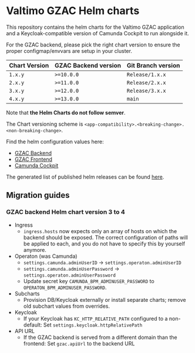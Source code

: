 # Valtimo GZAC Helm charts

This repository contains the helm charts for the Valtimo GZAC application and a Keycloak-compatible version of Camunda Cockpit to run alongside it.

For the GZAC backend, please pick the right chart version to ensure the proper configmap/envvars are setup in your cluster.

| Chart Version | GZAC Backend version | Git Branch version |
| ------------- | -------------------- | ------------------ |
| `1.x.y`       | `>=10.0.0`           | `Release/1.x.x`    |
| `2.x.y`       | `>=11.0.0`           | `Release/2.x.x`    |
| `3.x.y`       | `>=12.0.0`           | `Release/3.x.x`    |
| `4.x.y`       | `>=13.0.0`           | `main`             |

Note that **the Helm Charts do not follow semver**.

The Chart versioning scheme is `<app-compatibility>.<breaking-change>.<non-breaking-change>`.

Find the helm configuration values here:

- [GZAC Backend](/charts/gzac-backend/gzac-backend/README.md)
- [GZAC Frontend](/charts/gzac-frontend/gzac-frontend/README.md)
- [Camunda Cockpit](/charts/camunda-cockpit-keycloak/README.md)

The generated list of published helm releases can be found [here](https://generiekzaakafhandelcomponent.github.io/helm-charts/index.yaml).

## Migration guides

### GZAC backend Helm chart version 3 to 4

- Ingress
  - `ingress.hosts` now expects only an array of hosts on which the backend should be exposed. The correct configuration of paths will be applied to each, and you do not have to specify this by yourself anymore.
- Operaton (was Camunda)
  - `settings.camunda.adminUserID` → `settings.operaton.adminUserID`
  - `settings.camunda.adminUserPassword` → `settings.operaton.adminUserPassword`
  - Update secret key `CAMUNDA_BPM_ADMINUSER_PASSWORD` to `OPERATON_BPM_ADMINUSER_PASSWORD`.
- Subcharts
  - Provision DB/Keycloak externally or install separate charts; remove old subchart values from overrides.
- Keycloak
  - If your Keycloak has `KC_HTTP_RELATIVE_PATH` configured to a non-default: Set `settings.keycloak.httpRelativePath`
- API URL
  - If the GZAC backend is served from a different domain than the frontend: Set `gzac.apiUrl` to the backend URL

